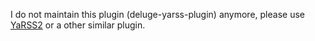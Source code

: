 I do not maintain this plugin (deluge-yarss-plugin) anymore, please use [YaRSS2](http://dev.deluge-torrent.org/wiki/Plugins/YaRSS2) or a other similar plugin.
